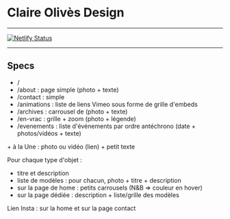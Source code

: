 # Claire Olivès Design

---

[![Netlify Status](https://api.netlify.com/api/v1/badges/26a82e9b-627c-41d5-a047-f56dd611587c/deploy-status)](https://app.netlify.com/sites/claire-olives-design/deploys)

---

## Specs

- /
- /about : page simple (photo + texte)
- /contact : simple
- /animations : liste de liens Vimeo sous forme de grille d'embeds
- /archives : carrousel de (photo + texte)
- /en-vrac : grille + zoom (photo + légende)
- /evenements : liste d'événements par ordre antéchrono (date + photos/vidéos + texte)

\+ à la Une : photo ou vidéo (lien) + petit texte

Pour chaque type d'objet :
- titre et description
- liste de modèles : pour chacun, photo + titre + description
- sur la page de home : petits carrousels (N&B => couleur en hover)
- sur la page dédiée : description + liste/grille des modèles

Lien Insta : sur la home et sur la page contact
